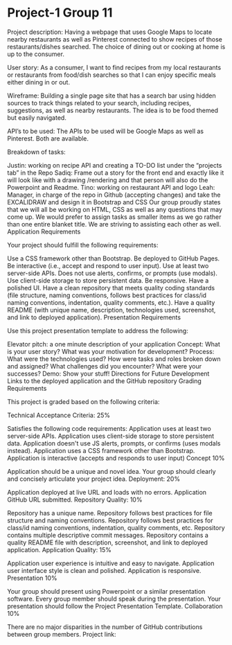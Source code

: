 # Project-1 Group 11
Project description: Having a webpage that uses Google Maps to locate nearby restaurants as well as Pinterest connected to show recipes of those restaurants/dishes searched. The choice of dining out or cooking at home is up to the consumer.

User story: As a consumer, I want to find recipes from my local restaurants or restaurants from food/dish searches so that I can enjoy specific meals either dining in or out.

Wireframe: Building a single page site that has a search bar using hidden sources to track things related to your search, including recipes, suggestions, as well as nearby restaurants. The idea is to be food themed but easily navigated.

API’s to be used: The APIs to be used will be Google Maps as well as Pinterest. Both are available.

Breakdown of tasks:

Justin: working on recipe API and creating a TO-DO list under the “projects tab” in the Repo
Sadiq: Frame out a story for the front end and exactly like it will look like with a drawing /rendering and that person will also do the Powerpoint and Readme.
Tino: working on restaurant API and logo
Leah: Manager, in charge of the repo in Github (accepting changes) and take the EXCALIDRAW and design it in Bootstrap and CSS Our group proudly states that we will all be working on HTML, CSS as well as any questions that may come up. We would prefer to assign tasks as smaller items as we go rather than one entire blanket title. We are striving to assisting each other as well.
Application Requirements

Your project should fulfill the following requirements:

Use a CSS framework other than Bootstrap.
Be deployed to GitHub Pages.
Be interactive (i.e., accept and respond to user input).
Use at least two server-side APIs.
Does not use alerts, confirms, or prompts (use modals).
Use client-side storage to store persistent data.
Be responsive.
Have a polished UI.
Have a clean repository that meets quality coding standards (file structure, naming conventions, follows best practices for class/id naming conventions, indentation, quality comments, etc.).
Have a quality README (with unique name, description, technologies used, screenshot, and link to deployed application).
Presentation Requirements

Use this project presentation template to address the following:

Elevator pitch: a one minute description of your application
Concept: What is your user story? What was your motivation for development?
Process: What were the technologies used? How were tasks and roles broken down and assigned? What challenges did you encounter? What were your successes?
Demo: Show your stuff!
Directions for Future Development
Links to the deployed application and the GitHub repository
Grading Requirements

This project is graded based on the following criteria:

Technical Acceptance Criteria: 25%

Satisfies the following code requirements:
Application uses at least two server-side APIs.
Application uses client-side storage to store persistent data.
Application doesn't use JS alerts, prompts, or confirms (uses modals instead).
Application uses a CSS framework other than Bootstrap.
Application is interactive (accepts and responds to user input)
Concept 10%

Application should be a unique and novel idea.
Your group should clearly and concisely articulate your project idea.
Deployment: 20%

Application deployed at live URL and loads with no errors.
Application GitHub URL submitted.
Repository Quality: 10%

Repository has a unique name.
Repository follows best practices for file structure and naming conventions.
Repository follows best practices for class/id naming conventions, indentation, quality comments, etc.
Repository contains multiple descriptive commit messages.
Repository contains a quality README file with description, screenshot, and link to deployed application.
Application Quality: 15%

Application user experience is intuitive and easy to navigate.
Application user interface style is clean and polished.
Application is responsive.
Presentation 10%

Your group should present using Powerpoint or a similar presentation software.
Every group member should speak during the presentation.
Your presentation should follow the Project Presentation Template.
Collaboration 10%

There are no major disparities in the number of GitHub contributions between group members. Project link:

